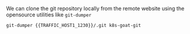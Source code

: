 
We can clone the git repository locally from the remote website using the opensource utilities like `git-dumper`

```
git-dumper {{TRAFFIC_HOST1_1230}}/.git k8s-goat-git
```
